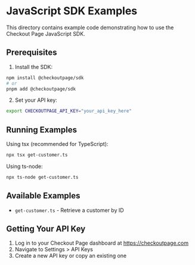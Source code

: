# JavaScript SDK Examples

This directory contains example code demonstrating how to use the Checkout Page JavaScript SDK.

## Prerequisites

1. Install the SDK:

```bash
npm install @checkoutpage/sdk
# or
pnpm add @checkoutpage/sdk
```

2. Set your API key:

```bash
export CHECKOUTPAGE_API_KEY="your_api_key_here"
```

## Running Examples

Using tsx (recommended for TypeScript):

```bash
npx tsx get-customer.ts
```

Using ts-node:

```bash
npx ts-node get-customer.ts
```

## Available Examples

- `get-customer.ts` - Retrieve a customer by ID

## Getting Your API Key

1. Log in to your Checkout Page dashboard at https://checkoutpage.com
2. Navigate to Settings > API Keys
3. Create a new API key or copy an existing one
